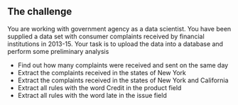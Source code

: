 ## The challenge
You are working with government agency as a data scientist. You have been supplied a data set with consumer complaints received by financial institutions in 2013-15.
Your task is to upload the data into a database and perform some preliminary analysis 
- Find out how many complaints were received and sent on the same day 
- Extract the complaints received in the states of New York 
- Extract the complaints received in the states of New York and California 
- Extract all rules with the word Credit in the product field 
- Extract all rules with the word late in the issue field

